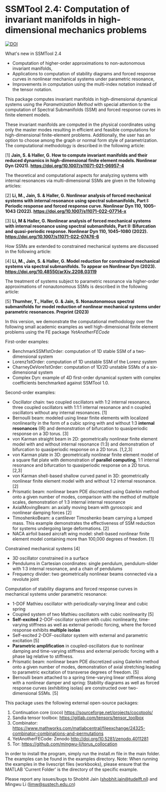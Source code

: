 # SSMTool 2.4: Computation of invariant manifolds in high-dimensional mechanics problems
[![DOI](https://zenodo.org/badge/DOI/10.5281/zenodo.4614201.svg)](https://doi.org/10.5281/zenodo.4614201)

What's new in SSMTool 2.4
- Computation of higher-order approximations to non-autonomous invariant manifolds,
- Applications to computation of stability diagrams and forced response curves in nonlinear mechanical systems under parametric resonance,
- Improvements in computation using the multi-index notation instead of the tensor notation. 

This package computes invariant manifolds in high-dimensional dynamical systems using the *Parametrization Method* with special attention to the computation of Spectral Submanifolds (SSM) and forced response curves in finite element models.

These invariant manifolds are computed in the physical coordinates using only the master modes resulting in efficient and feasible computations for high-dimensional finite-element problems. Additionally, the user has an option to choose among the graph or normal form style of parametrization. The computational methodology is described in the following article:

[1] **Jain, S. & Haller, G. How to compute invariant manifolds and their reduced dynamics in high-dimensional finite element models. Nonlinear Dyn (2021). https://doi.org/10.1007/s11071-021-06957-4**

The theoretical and computational aspects for analyzing systems with internal resonances via multi-dimensional SSMs are given in the following articles:

[2] **Li, M., Jain, S.  & Haller, G. Nonlinear analysis of forced mechanical systems with internal resonance using spectral submanifolds, Part I: Periodic response and forced response curve. Nonlinear Dyn 110, 1005–1043 (2022). https://doi.org/10.1007/s11071-022-07714-x**

[3] **Li, M & Haller, G. Nonlinear analysis of forced mechanical systems with internal resonance using spectral submanifolds, Part II: Bifurcation and quasi-periodic response. Nonlinear Dyn 110, 1045–1080 (2022). https://doi.org/10.1007/s11071-022-07476-6**

How SSMs are extended to constrained mechanical systems are discussed in the following article:

[4] **Li, M., Jain, S.  & Haller, G. Model reduction for constrained mechanical systems via spectral submanifolds. To appear on Nonlinear Dyn (2023).
https://doi.org/10.48550/arXiv.2208.03119**

The treatment of systems subject to parametric resonance via higher-order approximations of nonautonomous SSMs is described in the following article:

[5] **Thurnher, T., Haller, G.  & Jain, S. Nonautonomous spectral submanifolds for model reduction of nonlinear mechanical systems under parametric resonances. Preprint (2023)**

In this version, we demonstrate the computational methodology over the following small academic examples as well high-dimensional finite element problems using the FE package *YetAnotherFECode*

First-order examples:
- BenchmarkSSM1stOrder: computation of 1D stable SSM of a two-dimensional system
- Lorenz1stOrder: computation of 1D unstable SSM of the Lorenz system
- CharneyDeVore1stOrder: computation of 1D/2D unstable SSMs of a six-dimensional system
- Complex Dyn: example of 4D first-order dynamical system with complex coefficients benchmarked against SSMTool 1.0.

Second-order examples:
- Oscillator chain: two coupled oscillators with 1:2 internal resonance, three coupled oscillators with 1:1:1 internal resonance and n coupled oscillators without any internal resonances. [1]
- Bernoulli beam: modeled using linear finite elements with localized nonlinearity in the form of a cubic spring with and without 1:3 **internal resonances** (IR) and demonstration of bifurcation to quasiperiodic response on a 3D torus. [3]
- von Karman straight beam in 2D: geometrically nonlinear finite element model with and without internal resonance (1:3) and demonstration of bifurcation to quasiperiodic response on a 2D torus. [1,2,3]
- von Karman plate in 3D: geometrically nonlinear finite element model of a square flat plate with demonstration of **parallel computing**, 1:1 internal resonance and bifurcation to quasiperiodic response on a 2D torus. [2,3]
- von Karman shell-based shallow curved panel in 3D: geometrically nonlinear finite element model with and without 1:2 internal resonance. [2]
- Prismatic beam: nonlinear beam PDE discretized using Galerkin method onto a given number of modes, comparison with the method of multiple scales, demonstration of 1:3 internal internal resonance
- AxialMovingBeam: an axially moving beam with gyroscopic and nonlinear damping forces [2]
- TimoshenkoBeam: a cantilever Timoshenko beam carrying a lumped mass. This example demonstrates the effectiveness of SSM reduction for systems undergoing large deformations. [2]
- NACA airfoil based aircraft wing model: shell-based nonlinear finite element model containing more than 100,000 degrees of freedom. [1]

Constrained mechanical systems [4]
 - 3D oscillator constrained in a surface
 - Pendulums in Cartesian coordinates: single pendulum, pendulum-slider with 1:3 internal resonance, and a chain of pendulums
 - Frequency divider: two geometrically nonlinear beams connected via a revolute joint

Computation of stability diagrams and forced response curves in mechanical systems under parametric resonance: 
 - 1-DOF Mathieu oscillator with periodically-varying linear and cubic spring 
 - Coupled system of two Mathieu oscillators with cubic nonlinearity [5]
 - **Self-excited** 2-DOF-oscillator system with cubic nonlinearity, time-varying stiffness as well as external periodic forcing, where the forced response exhibits **multiple isolas**
 - Self-excited 2-DOF-oscillator system with external and parametric excitation  [5]
 - **Parametric amplification** in coupled-oscillators due to nonlinear damping and time-varying stiffness and external periodic forcing with a phase lag relative to stiffness.
 - Prismatic beam: nonlinear beam PDE discretized using Galerkin method onto a given number of modes, demonstration of axial stretching leading to parametric excitation of transverse degrees of freedom. [5]
 - Bernoulli beam attached to a spring time-varying linear stiffness along with a nonlinear damper and spring: Stability diagrams as well as forced response curves (exhibiting isolas) are constructed over two-dimensional SSMs. [5]
    
This package uses the following external open-source packages:

1. Continuation core (coco) https://sourceforge.net/projects/cocotools/
2. Sandia tensor toolbox: https://gitlab.com/tensors/tensor_toolbox
3. Combinator: https://www.mathworks.com/matlabcentral/fileexchange/24325-combinator-combinations-and-permutations
4. YetAnotherFECode: Zenodo http://doi.org/10.5281/zenodo.4011281
5. Tor: https://github.com/mingwu-li/torus_collocation

In order to install the program, simply run the install.m file in the main folder. The examples can be found in the examples directory.
Note: When running the examples in the livescript files (workbooks), please ensure that the MATLAB 'Current Folder' is the directory of the specific example.

Please report any issues/bugs to Shobhit Jain (shobhit.jain@tudelft.nl) and Mingwu Li (limw@sustech.edu.cn)
